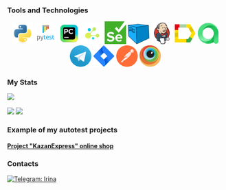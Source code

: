 

### Tools and Technologies
<p  align="center">
    <code><img width="50" title="Python" src="icons/python-original.svg"></code>
    <code><img width="50" title="Pytest" src="icons/pytest.png"></code>
    <code><img width="50" title="Pycharm" src="icons/intellij_pycharm.png"></code>
    <code><img width="50" title="Selene" src="icons/selene.png"></code>
    <code><img width="50" title="Selene" src="icons/selenium.png"></code>
    <code><img width="50" title="Selenoid" src="icons/selenoid.png"></code>
    <code><img width="50" title="Jenkins" src="icons/jenkins.png"></code>
    <code><img width="50" title="Allure Report" src="icons/allure_report.png"></code>
    <code><img width="50" title="Allure TestOps" src="icons/allure_testops.png"></code>
    <code><img width="50" title="Telegram" src="icons/tg.png"></code>
    <code><img width="50" title="Jira" src="icons/jira.png"></code>
    <code><img width="50" title="Postman" src="icons/postman.svg"></code>
    <code><img width="50" title="Browserstack" src="icons/browserstack.png"></code>
</p>

### My Stats

![](http://github-profile-summary-cards.vercel.app/api/cards/profile-details?username=AozakiKatsu&theme=github)

![](http://github-profile-summary-cards.vercel.app/api/cards/repos-per-language?username=AozakiKatsu&theme=github) ![](http://github-profile-summary-cards.vercel.app/api/cards/stats?username=AozakiKatsu&theme=github)


### Example of my autotest projects
#### <a target="_blank" href="https://github.com/AozakiKatsu/kazanexpress_project">Project "KazanExpress" online shop</a>

### Contacts
[![Telegram: Irina](https://img.shields.io/badge/-Irina-gray?style=flat-square&logo=Telegram&link=https://t.me/Katsurada)](https://t.me/Katsurada)
